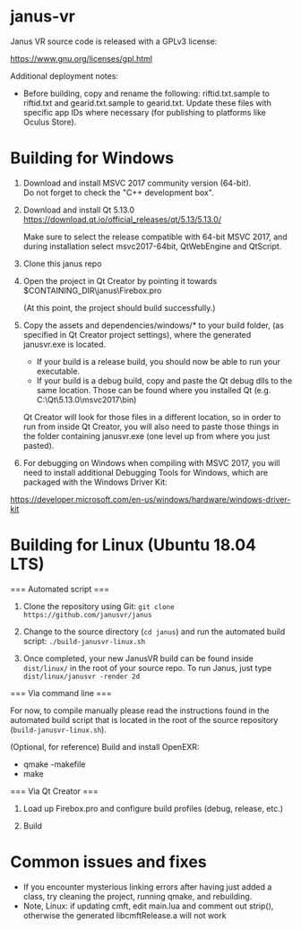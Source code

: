 # janus-vr

Janus VR source code is released with a GPLv3 license:

https://www.gnu.org/licenses/gpl.html

Additional deployment notes:

- Before building, copy and rename the following: riftid.txt.sample
to riftid.txt and gearid.txt.sample to gearid.txt. Update these files
with specific app IDs where necessary (for publishing to platforms
like Oculus Store).

Building for Windows
===================

1) Download and install MSVC 2017 community version (64-bit).  
   Do not forget to check the "C++ development box".

2) Download and install Qt 5.13.0
   https://download.qt.io/official_releases/qt/5.13/5.13.0/

   Make sure to select the release compatible with 64-bit MSVC 2017,
   and during installation select msvc2017-64bit, QtWebEngine and 
   QtScript.

3) Clone this janus repo

4) Open the project in Qt Creator by pointing it towards
   $CONTAINING_DIR\janus\Firebox.pro

   (At this point, the project should build successfully.)

5) Copy the assets and dependencies/windows/* to your build folder, 
   (as specified in Qt Creator project settings), where the generated 
   janusvr.exe is located.

   - If your build is a release build, you should now be able to run your 
     executable.
   - If your build is a debug build, copy and paste the Qt debug dlls 
   	 to the same location. Those can be found where you installed Qt
     (e.g. C:\Qt\5.13.0\msvc2017\bin)

   Qt Creator will look for those files in a different location, so in 
   order to run from inside Qt Creator, you will also need to paste 
   those things in the folder containing janusvr.exe (one level up from 
   where you just pasted).

6. For debugging on Windows when compiling with MSVC 2017, you will need 
   to install additional Debugging Tools for Windows, which are packaged 
   with the Windows Driver Kit: 

https://developer.microsoft.com/en-us/windows/hardware/windows-driver-kit

Building for Linux (Ubuntu 18.04 LTS)
================================================

=== Automated script ===

1) Clone the repository using Git:
	`git clone https://github.com/janusvr/janus`

2) Change to the source directory (`cd janus`) and run the automated build script:
	`./build-janusvr-linux.sh`

3) Once completed, your new JanusVR build can be found inside `dist/linux/` in the root of your source repo.
   To run Janus, just type `dist/linux/janusvr -render 2d`

=== Via command line ===

For now, to compile manually please read the instructions found in the automated build script that
is located in the root of the source repository (`build-janusvr-linux.sh`).

(Optional, for reference) Build and install OpenEXR:

   - qmake -makefile
   - make
 
=== Via Qt Creator ===

1)  Load up Firebox.pro and configure build profiles (debug, release, etc.)

2)  Build

Common issues and fixes
=======================

- If you encounter mysterious linking errors after having just added
  a class, try cleaning the project, running qmake, and rebuilding.
- Note, Linux: if updating cmft, edit main.lua and comment out strip(), 
  otherwise the generated libcmftRelease.a will not work
   
